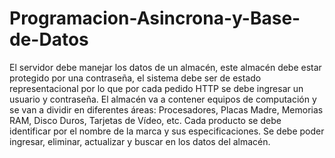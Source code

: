 # Programacion-Asincrona-y-Base-de-Datos
El servidor debe manejar los datos de un almacén, este almacén debe estar protegido por una contraseña, el sistema debe ser de estado representacional por lo que por cada pedido HTTP se debe ingresar un usuario y contraseña. El almacén va a contener equipos de computación y se van a dividir en diferentes áreas: Procesadores, Placas Madre, Memorias RAM, Disco Duros, Tarjetas de Vídeo, etc. Cada producto se debe identificar por el nombre de la marca y sus especificaciones. Se debe poder ingresar, eliminar, actualizar y buscar en los datos del almacén.
